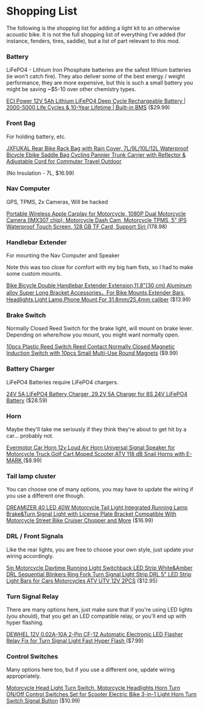 # Shopping List

The following is the shopping list for adding a light kit to an otherwise 
acoustic bike. It is not the full shopping list of everything I've added 
(for instance, fenders, tires, saddle), but a list of part relevant to 
_this_ mod.

### Battery
LiFePO4 - Lithium Iron Phosphate batteries are the safest lithium batteries 
(ie won't catch fire). They also deliver some of the best energy / weight 
performance, they are more expensive, but this is such a small battery you 
might be saving ~$5-10 over other chemistry types. 

[ECI Power 12V 5Ah Lithium LiFePO4 Deep Cycle Rechargeable Battery | 
2000-5000 Life Cycles & 10-Year Lifetime | Built-in BMS](https://www.amazon.com/gp/product/B0973L9XMY/ref=ppx_yo_dt_b_search_asin_title?ie=UTF8&th=1)
($29.99)

### Front Bag 
For holding battery, etc. 

[JXFUKAL Rear Bike Rack Bag with Rain Cover, 7L/9L/10L/12L Waterproof Bicycle 
Ebike Saddle Bag Cycling Pannier Trunk Carrier with Reflector & Adjustable 
Cord for Commuter Travel Outdoor](https://www.amazon.com/dp/B097MBMM9W?ref=ppx_yo2ov_dt_b_product_details&th=1)

(No Insulation - 7L, $16.99)

### Nav Computer 
GPS, TPMS, 2x Cameras, Will be hacked

[Portable Wireless Apple Carplay for Motorcycle, 1080P Dual Motorcycle
Camera (IMX307 chip), Motorcycle Dash Cam, Motorcycle TPMS, 5" IPS Waterproof Touch Screen, 128 GB TF Card, Support Siri ](https://www.amazon.com/dp/B0CLGPGHW2?psc=1&ref=ppx_yo2ov_dt_b_product_details)
(178.98)

### Handlebar Extender
For mounting the Nav Computer and Speaker

Note this was too close for comfort with my big ham fists, so I had to make 
some custom mounts. 

[Bike Bicycle Double Handlebar Extender Extension,11.8"(30 cm) Aluminum 
alloy Super Long Bracket Accessories，For Bike Mounts,Extender Bars, Headlights,Light Lamp,Phone Mount,For 31.8mm/25.4mm caliber](https://www.amazon.com/dp/B092SKXXGT?psc=1&ref=ppx_yo2ov_dt_b_product_details)
($13.99)

### Brake Switch
Normally Closed Reed Switch for the brake light, will mount on brake lever. 
Depending on where/how you mount, you might want normally open. 

[10pcs Plastic Reed Switch Reed Contact Normally Closed Magnetic Induction 
Switch with 10pcs Small Multi-Use Round Magnets](https://www.amazon.com/dp/B088CQL44X?psc=1&ref=ppx_yo2ov_dt_b_product_details)
($9.99)

### Battery Charger
LiFePO4 Batteries require LiFePO4 chargers. 

[24V 5A LiFePO4 Battery Charger, 29.2V 5A Charger for 8S 24V LiFePO4 Battery](https://www.amazon.com/dp/B08MPX414R?psc=1&ref=ppx_yo2ov_dt_b_product_details)
($28.59)

### Horn
Maybe they'll take me seriously if they think they're about to get hit by a 
car... probably not.

[Evermotor Car Horn 12v Loud Air Horn Universal Signal Speaker for 
Motorcycle,Truck,Golf Cart,Moped,Scooter,ATV 118 dB Snail Horns with E-MARK ](https://www.amazon.com/dp/B07L9GZT5B?ref=ppx_yo2ov_dt_b_product_details&th=1)
($8.99)

### Tail lamp cluster
You can choose one of many options, you may have to update the wiring if you 
use a different one though. 

[DREAMIZER 40 LED 40W Motorcycle Tail Light Integrated Running Lamp 
Brake&Turn Signal Light with License Plate Bracket Compatible With Motorcycle Street Bike Cruiser Chopper and More](https://www.amazon.com/dp/B08NX56DNN?ref=ppx_yo2ov_dt_b_product_details&th=1)
($16.99)

### DRL / Front Signals
Like the rear lights, you are free to choose your own style, just update 
your wiring accordingly. 

[5in Motorcycle Daytime Running Light Switchback LED Strip White&Amber DRL 
Sequential Blinkers Ring Fork Turn Signal Light Strip DRL 5" LED Strip Light 
Bars for Cars Motorcycles ATV UTV 12V 2PCS](https://www.amazon.com/dp/B0C9W9PF5C?psc=1&ref=ppx_yo2ov_dt_b_product_details)
($12.95)

### Turn Signal Relay
There are many options here, just make sure that if you're using LED lights 
(you should), that you get an LED compatible relay, or you'll end up with 
hyper flashing.

[DEWHEL 12V 0.02A-10A 2-Pin CF-12 Automatic Electronic LED Flasher Relay Fix 
for Turn Signal Light Fast Hyper Flash ](https://www.amazon.com/dp/B07JFPXM21?psc=1&ref=ppx_yo2ov_dt_b_product_details)
($7.99)

### Control Switches
Many options here too, but if you use a different one, update wiring 
appropriately.

[Motorcycle Head Light Turn Switch, Motorcycle Headlights Horn Turn ON/Off 
Control Switches,Set for Scooter Electric Bike 3-in-1 Light Horn Turn Switch Signal Button](https://www.amazon.com/dp/B09TBGLY7N?psc=1&ref=ppx_yo2ov_dt_b_product_details)
($10.99)
